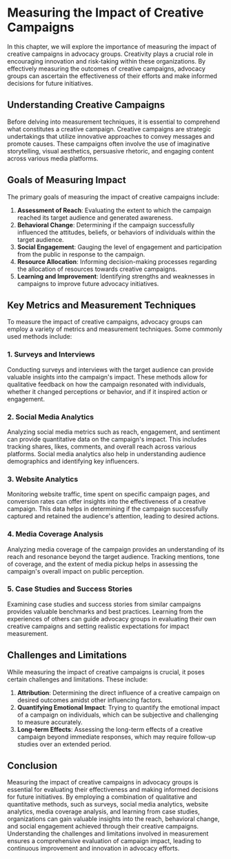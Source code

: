 Measuring the Impact of Creative Campaigns
===================================================

In this chapter, we will explore the importance of measuring the impact of creative campaigns in advocacy groups. Creativity plays a crucial role in encouraging innovation and risk-taking within these organizations. By effectively measuring the outcomes of creative campaigns, advocacy groups can ascertain the effectiveness of their efforts and make informed decisions for future initiatives.

Understanding Creative Campaigns
--------------------------------

Before delving into measurement techniques, it is essential to comprehend what constitutes a creative campaign. Creative campaigns are strategic undertakings that utilize innovative approaches to convey messages and promote causes. These campaigns often involve the use of imaginative storytelling, visual aesthetics, persuasive rhetoric, and engaging content across various media platforms.

Goals of Measuring Impact
-------------------------

The primary goals of measuring the impact of creative campaigns include:

1. **Assessment of Reach**: Evaluating the extent to which the campaign reached its target audience and generated awareness.
2. **Behavioral Change**: Determining if the campaign successfully influenced the attitudes, beliefs, or behaviors of individuals within the target audience.
3. **Social Engagement**: Gauging the level of engagement and participation from the public in response to the campaign.
4. **Resource Allocation**: Informing decision-making processes regarding the allocation of resources towards creative campaigns.
5. **Learning and Improvement**: Identifying strengths and weaknesses in campaigns to improve future advocacy initiatives.

Key Metrics and Measurement Techniques
--------------------------------------

To measure the impact of creative campaigns, advocacy groups can employ a variety of metrics and measurement techniques. Some commonly used methods include:

### 1. Surveys and Interviews

Conducting surveys and interviews with the target audience can provide valuable insights into the campaign's impact. These methods allow for qualitative feedback on how the campaign resonated with individuals, whether it changed perceptions or behavior, and if it inspired action or engagement.

### 2. Social Media Analytics

Analyzing social media metrics such as reach, engagement, and sentiment can provide quantitative data on the campaign's impact. This includes tracking shares, likes, comments, and overall reach across various platforms. Social media analytics also help in understanding audience demographics and identifying key influencers.

### 3. Website Analytics

Monitoring website traffic, time spent on specific campaign pages, and conversion rates can offer insights into the effectiveness of a creative campaign. This data helps in determining if the campaign successfully captured and retained the audience's attention, leading to desired actions.

### 4. Media Coverage Analysis

Analyzing media coverage of the campaign provides an understanding of its reach and resonance beyond the target audience. Tracking mentions, tone of coverage, and the extent of media pickup helps in assessing the campaign's overall impact on public perception.

### 5. Case Studies and Success Stories

Examining case studies and success stories from similar campaigns provides valuable benchmarks and best practices. Learning from the experiences of others can guide advocacy groups in evaluating their own creative campaigns and setting realistic expectations for impact measurement.

Challenges and Limitations
--------------------------

While measuring the impact of creative campaigns is crucial, it poses certain challenges and limitations. These include:

1. **Attribution**: Determining the direct influence of a creative campaign on desired outcomes amidst other influencing factors.
2. **Quantifying Emotional Impact**: Trying to quantify the emotional impact of a campaign on individuals, which can be subjective and challenging to measure accurately.
3. **Long-term Effects**: Assessing the long-term effects of a creative campaign beyond immediate responses, which may require follow-up studies over an extended period.

Conclusion
----------

Measuring the impact of creative campaigns in advocacy groups is essential for evaluating their effectiveness and making informed decisions for future initiatives. By employing a combination of qualitative and quantitative methods, such as surveys, social media analytics, website analytics, media coverage analysis, and learning from case studies, organizations can gain valuable insights into the reach, behavioral change, and social engagement achieved through their creative campaigns. Understanding the challenges and limitations involved in measurement ensures a comprehensive evaluation of campaign impact, leading to continuous improvement and innovation in advocacy efforts.
